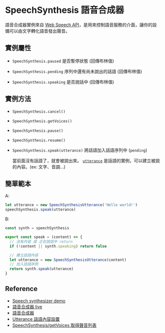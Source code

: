 # SpeechSynthesis 語音合成器

語音合成器實例來自 [Web Speech API](https://developer.mozilla.org/en-US/docs/Web/API/Web_Speech_API)，是用來控制語音服務的介面，讓你的設備可以由文字轉化語音發出聲音。

## 實例屬性

- `SpeechSynthesis.paused` 是否暫停狀態 (回傳布林值)

- `SpeechSynthesis.pending` 序列中還有尚未說出的話語 (回傳布林值)

- `SpeechSynthesis.speaking` 是否說話中 (回傳布林值)

## 實例方法

- `SpeechSynthesis.cancel()`

- `SpeechSynthesis.getVoices()`

- `SpeechSynthesis.pause()`

- `SpeechSynthesis.resume()`

- `SpeechSynthesis.speak(utterance)` 將話語加入話語序列中 (`pending`)

  當前面沒有話語了，就會被說出來。
  [`utterance`](https://developer.mozilla.org/en-US/docs/Web/API/SpeechSynthesisUtterance) 是話語的實例，可以建立被說的內容。(ex: 文字、音調...)

## 簡單範本

A:

```js
let utterance = new SpeechSynthesisUtterance('Hello world!')
speechSynthesis.speak(utterance)
```

B:

```js
const synth = speechSynthesis

export const speak = (content) => {
  // 沒有內容 或 正在說話中 return
  if (!content || synth.speaking) return false

  // 建立話語內容
  let utterance = new SpeechSynthesisUtterance(content)
  // 加入話語序例
  return synth.speak(utterance)
}
```

## Reference

- [Speech synthesizer demo](https://github.com/mdn/dom-examples/tree/main/web-speech-api/speak-easy-synthesis)
- [語音合成器 live](https://mdn.github.io/dom-examples/web-speech-api/speak-easy-synthesis/)
- [語音合成器](https://developer.mozilla.org/zh-CN/docs/Web/API/SpeechSynthesis)
- [Utterance 話語內容設置](https://developer.mozilla.org/en-US/docs/Web/API/SpeechSynthesisUtterance)
- [SpeechSynthesis/getVoices 取得聲音列表](https://developer.mozilla.org/en-US/docs/Web/API/SpeechSynthesis/getVoices)
